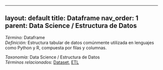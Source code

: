 
---
layout: default
title: Dataframe
nav_order: 1
parent: Data Science / Estructura de Datos
---

*Término:* Dataframe  
*Definición:* Estructura tabular de datos comúnmente utilizada en lenguajes como Python y R, compuesta por filas y columnas.

*Taxonomía:* Data Science / Estructura de Datos  
*Términos relacionados:* [Dataset](https://maleniski.github.io/diccionario-angl-tec-mx/docs/alfabeticamente/D/dataset/), [ETL](https://maleniski.github.io/diccionario-angl-tec-mx/docs/alfabeticamente/E/etl/)
